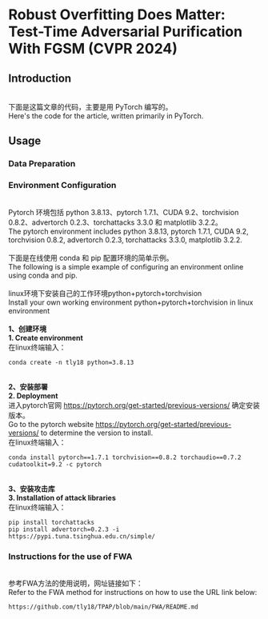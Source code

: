 # Robust Overfitting Does Matter: Test-Time Adversarial Purification With FGSM (CVPR 2024)
## Introduction
<br />下面是这篇文章的代码，主要是用 PyTorch 编写的。
<br />Here's the code for the article, written primarily in PyTorch.
## Usage
### Data Preparation

### Environment Configuration
<br />Pytorch 环境包括 python 3.8.13、pytorch 1.7.1、CUDA 9.2、torchvision 0.8.2、advertorch 0.2.3、torchattacks 3.3.0 和 matplotlib 3.2.2。
<br />The pytorch environment includes python 3.8.13, pytorch 1.7.1, CUDA 9.2, torchvision 0.8.2, advertorch 0.2.3, torchattacks 3.3.0, matplotlib 3.2.2.
<br />
<br />下面是在线使用 conda 和 pip 配置环境的简单示例。
<br />The following is a simple example of configuring an environment online using conda and pip.
<br />
<br />linux环境下安装自己的工作环境python+pytorch+torchvision
<br />Install your own working environment python+pytorch+torchvision in linux environment
<br />
<br />**1、创建环境**
<br />**1. Create environment**
<br />在linux终端输入： 
````
conda create -n tly18 python=3.8.13
````
<br />**2、安装部署**
<br />**2. Deployment**
<br />进入pytorch官网 https://pytorch.org/get-started/previous-versions/ 确定安装版本。
<br />Go to the pytorch website https://pytorch.org/get-started/previous-versions/ to determine the version to install.
<br />在linux终端输入： 
````
conda install pytorch==1.7.1 torchvision==0.8.2 torchaudio==0.7.2 cudatoolkit=9.2 -c pytorch
````
<br />**3、安装攻击库**
<br />**3. Installation of attack libraries**
<br />在linux终端输入： 
````
pip install torchattacks
pip install advertorch=0.2.3 -i https://pypi.tuna.tsinghua.edu.cn/simple/
````
### Instructions for the use of FWA
<br />参考FWA方法的使用说明，网址链接如下：
<br />Refer to the FWA method for instructions on how to use the URL link below:
````
https://github.com/tly18/TPAP/blob/main/FWA/README.md
````
